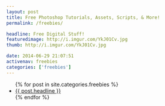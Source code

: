 ```yaml
---
layout: post
title: Free Photoshop Tutorials, Assets, Scripts, & More!
permalink: /freebies/

headline: Free Digital Stuff!
featuredimage: http://i.imgur.com/YkJ01Cv.jpg
thumb: http://i.imgur.com/YkJ01Cv.jpg

date: 2014-06-29 21:07:51
activenav: freebies
categories: ['freebies']
---
```


<ul class="postlist">
	{% for post in site.categories.freebies %}
		<li class="col-sm-4">
			<div class="pull-left overlayimg" style="background: url({{ post.thumb }}) center center; background-size: cover;">
				<div class="overlaycontainer"><span class="overlaytxt"><a href="{{ post.url }}">{{ post.headline }}</a></span></div>
			</div>
		</li>
	{% endfor %}
</ul>